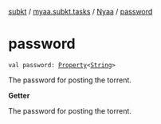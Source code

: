 [subkt](../../index.md) / [myaa.subkt.tasks](../index.md) / [Nyaa](index.md) / [password](./password.md)

# password

`val password: `[`Property`](https://docs.gradle.org/current/javadoc/org/gradle/api/provider/Property.html)`<`[`String`](https://kotlinlang.org/api/latest/jvm/stdlib/kotlin/-string/index.html)`>`

The password for posting the torrent.

**Getter**

The password for posting the torrent.

